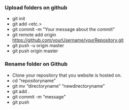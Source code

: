 ### Upload folders on github 
 * git init
 * git add <folder1> <folder2> <etc.>
 * git commit -m "Your message about the commit"
 * git remote add origin https://github.com/yourUsername/yourRepository.git
 * git push -u origin master
 * git push origin master  


### Rename folder on Github
 * Clone your repository that you website is hosted on.
 * cd “repositoryname”
 * git mv “directoryname” “newdirectoryname”
 * git add .
 * git commit -m “message”
 * git push

